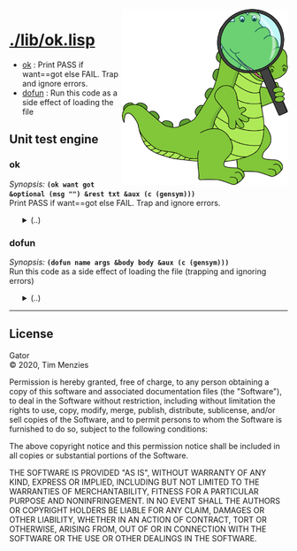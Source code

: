 <a name=top>
<img width=300 align=right src="https://raw.githubusercontent.com/timm/gator/main/docs/img/gator.png">

# [./lib/ok.lisp](/src/./lib/ok.lisp)
- [ok](#ok) : Print PASS if want==got else FAIL. Trap and ignore errors.
- [dofun](#dofun) : Run this code as a side effect of loading the file

## Unit test engine

### ok

_Synopsis:_ <b>`(ok want got &optional (msg "") &rest txt &aux (c (gensym)))`</b>  
Print PASS if want==got else FAIL. Trap and ignore errors.

<ul>
<details><summary>(..)</summary>

```lisp
(defmacro ok (want got &optional (msg "") &rest txt &aux (c (gensym)))
  ""
  `(let (,c)
     (handler-case
      (progn
       (if (equalp ,want ,got)
           (format t "~&; pass : ~a. ~a ~%" (my yes it) ,msg)
           (error (format nil ,msg ,@txt))))
      (t (,c) (format t "~&; fail : ~a. ~a ~a~%" (my yes it) ,msg ,c)))))
```
</details></ul>

### dofun

_Synopsis:_ <b>`(dofun name args &body body &aux (c (gensym)))`</b>  
Run this code as a side effect of loading the file
   (trapping and ignoring errors)

<ul>
<details><summary>(..)</summary>

```lisp
(defmacro dofun (name args &body body &aux (c (gensym)))
  ""
  `(let (,c)
     (progn
      (setf (my yes it) ',name)
      (handler-case (funcall (lambda ,args ,@body))))))
```
</details></ul>

<hr>


## License

Gator   
&copy; 2020, Tim Menzies

Permission is hereby granted, free of charge, to any person obtaining
a copy of this software and associated documentation files (the
"Software"), to deal in the Software without restriction, including
without limitation the rights to use, copy, modify, merge, publish,
distribute, sublicense, and/or sell copies of the Software, and to
permit persons to whom the Software is furnished to do so, subject
to the following conditions:

The above copyright notice and this permission notice shall be
included in all copies or substantial portions of the Software.

THE SOFTWARE IS PROVIDED "AS IS", WITHOUT WARRANTY OF ANY KIND,
EXPRESS OR IMPLIED, INCLUDING BUT NOT LIMITED TO THE WARRANTIES OF
MERCHANTABILITY, FITNESS FOR A PARTICULAR PURPOSE AND NONINFRINGEMENT.
IN NO EVENT SHALL THE AUTHORS OR COPYRIGHT HOLDERS BE LIABLE FOR
ANY CLAIM, DAMAGES OR OTHER LIABILITY, WHETHER IN AN ACTION OF
CONTRACT, TORT OR OTHERWISE, ARISING FROM, OUT OF OR IN CONNECTION
WITH THE SOFTWARE OR THE USE OR OTHER DEALINGS IN THE SOFTWARE.
